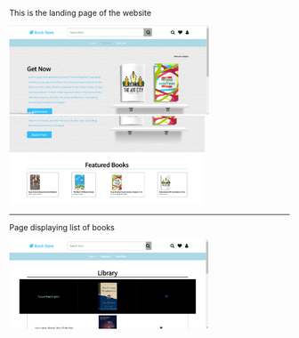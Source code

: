 <body> 
<p> This is the landing page of the website</p>
<img src="images/img1.PNG" style="height:10rem">
<img src="images/img2.PNG" style="height:10rem">
<hr>
<p>Page displaying list of books</p>
<img src="images/img3.PNG" style="height:10rem">
</body>
